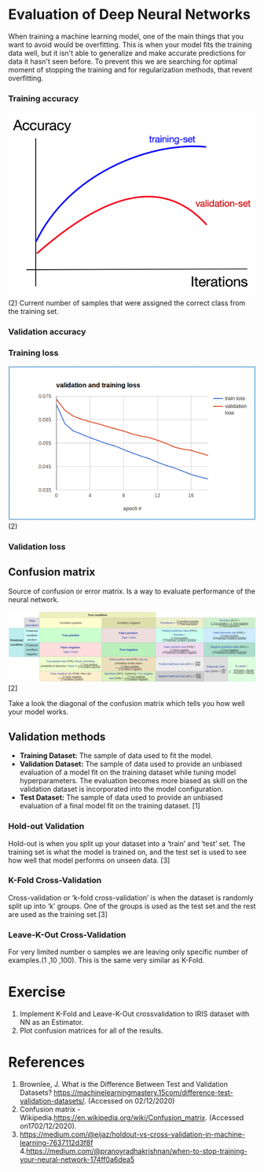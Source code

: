 # Evaluation of Deep Neural Networks
When training a machine learning model, one of the main things that you want to avoid would be overfitting. This is when your model fits the training data well, but it isn't able to generalize and make accurate predictions for data it hasn't seen before. To prevent this we are searching for optimal moment of stopping the training and for regularization methods, that revent overfitting.

### Training accuracy

![alt text](/labs/resources/training.png "Confusion_matrix") (2)
Current number of samples that were assigned the correct class from the training set.
### Validation accuracy

### Training loss
![alt text](/labs/resources/loss.png "Confusion_matrix") (2)

### Validation loss

## Confusion matrix
Source of confusion or error matrix. Is  a way to evaluate performance of the neural network.

![alt text](/labs/resources/cm.png "Confusion_matrix") [2]

Take a look the diagonal of the confusion matrix which tells you how well your model works.

## Validation methods
* __Training Dataset:__ The sample of data used to fit the model.
* __Validation Dataset:__ The sample of data used to provide an unbiased evaluation of a model fit on the training dataset while tuning model hyperparameters. The evaluation becomes more biased as skill on the validation dataset is incorporated into the model configuration.
* __Test Dataset:__ The sample of data used to provide an unbiased evaluation of a final model fit on the training dataset. [1]

### Hold-out Validation
Hold-out is when you split up your dataset into a ‘train’ and ‘test’ set. The training set is what the model is trained on, and the test set is used to see how well that model performs on unseen data. [3]

### K-Fold Cross-Validation
Cross-validation or ‘k-fold cross-validation’ is when the dataset is randomly split up into ‘k’ groups. One of the groups is used as the test set and the rest are used as the training set.[3]

### Leave-K-Out Cross-Validation
 For very limited number o samples we are leaving only specific number of examples.(1 ,10 ,100). This is the same very similar as K-Fold.

 # Exercise
 1. Implement K-Fold and Leave-K-Out crossvalidation to IRIS dataset with NN as an Estimator.
 2. Plot confusion matrices for all of the results.

# References
1. Brownlee, J. What is the Difference Between Test and Validation Datasets? https://machinelearningmastery.15com/difference-test-validation-datasets/.  (Accessed on 02/12/2020)
2. Confusion  matrix  -  Wikipedia.https://en.wikipedia.org/wiki/Confusion_matrix. (Accessed  on1702/12/2020).
3. https://medium.com/@eijaz/holdout-vs-cross-validation-in-machine-learning-7637112d3f8f
4.https://medium.com/@pranoyradhakrishnan/when-to-stop-training-your-neural-network-174ff0a6dea5
